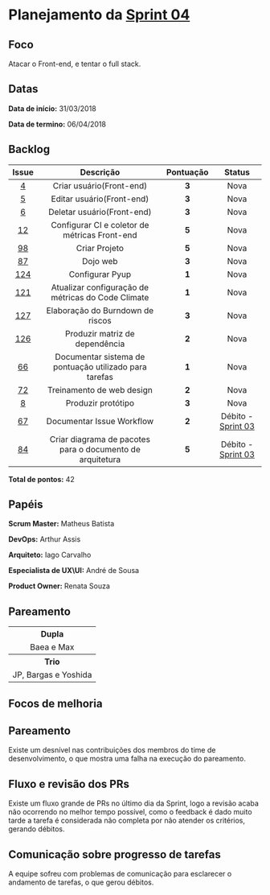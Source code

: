 # Planejamento da [Sprint 04](https://github.com/fga-gpp-mds/2018.1-Grupo3/milestone/5)

## Foco 
Atacar o Front-end, e tentar o full stack.

## Datas
<b>Data de início:</b> 31/03/2018

<b>Data de termino:</b> 06/04/2018

## Backlog

<table style="text-align:center" class="responsive-table highlight bordered">
  <thead>
    <tr>
      <th>Issue</th>
      <th>Descrição</th>
      <th>Pontuação</th>
      <th>Status</th>
    </tr>
  </thead>
  <tbody>
    <tr>
      <td>
        <a href="https://github.com/fga-gpp-mds/2018.1-TropicalHazards-BI-FrontEnd/issues/4">4</a>
      </td>
      <td>Criar usuário(Front-end)</td>
      <td><b>3</b></td>
      <td>Nova</td>      
    </tr>
    <tr>
      <td>
        <a href="https://github.com/fga-gpp-mds/2018.1-TropicalHazards-BI-FrontEnd/issues/5">5</a>
      </td>
      <td>Editar usuário(Front-end)</td>
      <td><b>3</b></td>
      <td>Nova</td>      
    </tr>
    <tr>
      <td>
        <a href="https://github.com/fga-gpp-mds/2018.1-TropicalHazards-BI-FrontEnd/issues/6">6</a>
      </td>
      <td>Deletar usuário(Front-end)</td>
      <td><b>3</b></td>
      <td>Nova</td>      
    </tr>
    <tr>
      <td>
        <a href="https://github.com/fga-gpp-mds/2018.1-TropicalHazards-BI-FrontEnd/issues/12">12</a>
      </td>
      <td>Configurar CI e coletor de métricas Front-end</td>
      <td><b>5</b></td>
      <td>Nova</td>      
    </tr>
    <tr>
      <td>
        <a href="https://github.com/fga-gpp-mds/2018.1-TropicalHazards-BI/issues/98">98</a>
      </td>
      <td>Criar Projeto</td>
      <td><b>5</b></td>
      <td>Nova</td>      
    <tr>
      <td>
        <a href="https://github.com/fga-gpp-mds/2018.1-TropicalHazards-BI/issues/87">87</a>
      </td>
      <td>Dojo web</td>
      <td><b>3</b></td>
      <td>Nova</td>      
    </tr>
    <tr>
      <td>
        <a href="https://github.com/fga-gpp-mds/2018.1-TropicalHazards-BI/issues/124">124</a>
      </td>
      <td>Configurar Pyup</td>
      <td><b>1</b></td>
      <td>Nova</td>      
    </tr>
    <tr>
      <td>
        <a href="https://github.com/fga-gpp-mds/2018.1-TropicalHazards-BI/issues/121">121</a>
      </td>
      <td>Atualizar configuração de métricas do Code Climate</td>
      <td><b>1</b></td>
      <td>Nova</td>      
    </tr>
    <tr>
      <td>
        <a href="https://github.com/fga-gpp-mds/2018.1-TropicalHazards-BI/issues/127">127</a>
      </td>
      <td>Elaboração do Burndown de riscos</td>
      <td><b>3</b></td>
      <td>Nova</td>      
    </tr>
    <tr>
      <td>
        <a href="https://github.com/fga-gpp-mds/2018.1-TropicalHazards-BI/issues/126">126</a>
      </td>
      <td>Produzir matriz de dependência</td>
      <td><b>2</b></td>
      <td>Nova</td>      
    </tr>
    <tr>
      <td>
        <a href="https://github.com/fga-gpp-mds/2018.1-TropicalHazards-BI/issues/66">66</a>
      </td>
      <td>Documentar sistema de pontuação utilizado para tarefas</td>
      <td><b>1</b></td>
      <td>Nova</td>      
    </tr>
    <tr>
      <td>
        <a href="https://github.com/fga-gpp-mds/2018.1-TropicalHazards-BI/issues/72">72</a>
      </td>
      <td>Treinamento de web design</td>
      <td><b>2</b></td>
      <td>Nova</td>      
    </tr>
    <tr>
      <td>
        <a href="https://github.com/fga-gpp-mds/2018.1-TropicalHazards-BI/issues/8">8</a>
      </td>
      <td>Produzir protótipo</td>
      <td><b>3</b></td>
      <td>Nova</td>      
    </tr>
    <tr>
      <td>
        <a href="https://github.com/fga-gpp-mds/2018.1-TropicalHazards-BI/issues/67">67</a>
      </td>
      <td>Documentar Issue Workflow</td>
      <td><b>2</b></td>
      <td class="tdDebito">Débito - <a href="https://fga-gpp-mds.github.io/2018.1-TropicalHazards-BI/wiki/R1/sprint_03/sprint_03_review">Sprint 03</a> </td>      
    </tr>
    <tr>
      <td>
        <a href="https://github.com/fga-gpp-mds/2018.1-TropicalHazards-BI/issues/84">84</a>
      </td>
      <td>Criar diagrama de pacotes para o documento de arquitetura</td>
      <td><b>5</b></td>
      <td class="tdDebito">Débito - <a href="https://fga-gpp-mds.github.io/2018.1-TropicalHazards-BI/wiki/R1/sprint_03/sprint_03_review">Sprint 03</a> </td>      
    </tr>
  </tbody>
</table>

<b>Total de pontos:</b> 42 

## Papéis
<b>Scrum Master:</b> Matheus Batista

<b>DevOps:</b> Arthur Assis

<b>Arquiteto:</b> Iago Carvalho

<b>Especialista de UX\UI:</b> André de Sousa

<b>Product Owner:</b> Renata Souza

## Pareamento
<table style="text-align: center" class="responsive-table highlight bordered">
    <tr>
        <th>Dupla</th>
    </tr>
    <tr>
        <td>Baea e Max</td>
    </tr>
    <tr>
        <th>Trio</th>
    </tr>
    <tr>
        <td>JP, Bargas e Yoshida</td>
    </tr>
</table>

## Focos de melhoria

## Pareamento 
Existe um desnível nas contribuições dos membros do time de desenvolvimento, o que mostra uma falha na execução do pareamento.

## Fluxo e revisão dos PRs
Existe um fluxo grande de PRs no último dia da Sprint, logo a revisão acaba não ocorrendo no melhor tempo possível, como o feedback é dado muito tarde a tarefa é considerada não completa por não atender os critérios, gerando débitos.

## Comunicação sobre progresso de tarefas 
A equipe sofreu com problemas de comunicação para esclarecer o andamento de tarefas, o que gerou débitos. 


